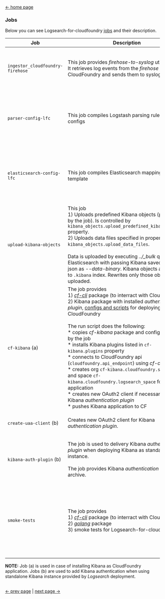[<- home page](../README.md)
### Jobs

Below you can see Logsearch-for-cloudfoundry [jobs](../jobs) and their description.

| Job | Description | Resources | Deployment |
| --- | ----------- | --------- | ---------- |
| `ingestor_cloudfoundry-firehose` | This job provides _firehose-to-syslog_ util.</br>It retrieves log events from the _firehose_ feature in CloudFoundry and sends them to syslog. | [spec](../jobs/ingestor_cloudfoundry-firehose/spec)</br></br>Packages:</br>[`firehose-to-syslog`](../packages/firehose-to-syslog)</br></br>Src:</br>[`firehose-to-syslog`](../src/github.com/cloudfoundry-community) | Merged to [`ingestor`](../templates/stub.logsearch-for-cf.cf-kibana.yml#L7-L10) job of _Logsearch_ deployment. |
| `parser-config-lfc` | This job compiles Logstash parsing rules and configs | [spec](../jobs/parser-config-lfc/spec)</br></br>Packages:</br>[`logsearch-config-logstash-filters`](../packages/logsearch-config-logstash-filters)</br></br>Src:</br>[`logsearch-config/src/logstash-filters`](../src/logsearch-config/src/logstash-filters) | Merged to [`parser`](../templates/stub.logsearch-for-cf.cf-kibana.yml#L12-L27) job of _Logsearch_ deployment. Delivered via `logstash_parser.filters` and `logstash_parser.deployment_dictionary` properties. |
| `elasticsearch-config-lfc` | This job compiles Elasticsearch mappings template | [spec](../jobs/elasticsearch-config-lfc/spec)</br></br>Packages:</br>[`logsearch-config-es-mappings`](../packages/logsearch-config-es-mappings)</br></br>Src:</br>[`logsearch-config/src/es-mappings`](../src/logsearch-config/src/es-mappings) | Merged to [`maintenance`](../templates/stub.logsearch-for-cf.cf-kibana.yml#L29-L36) job of _Logsearch_ deployment. Delivered via `elasticsearch_config.templates` property. |
| `upload-kibana-objects` | This job</br>1) Uploads predefined Kibana objects (provided by the job). Is controlled by `kibana_objects.upload_predefined_kibana_objects` property.</br>2) Uploads data files specified in property `kibana_objects.upload_data_files`.</br></br>Data is uploaded by executing *../\_bulk* query to Elasticsearch with passing Kibana saved objects json as _--data-binary_. Kibana objects are stored to `.kibana` index. Rewrites only those objects being uploaded. | [spec](../jobs/upload-kibana-objects/spec)</br></br>Run script:</br>[`run`](../jobs/upload-kibana-objects/templates/bin/run) | This is an __errand__ [job](../templates/stub.logsearch-for-cf.cf-kibana.yml#L58-L75).</br></br>Run as: `bosh run errand upload-kibana-objects`|
| `cf-kibana` (a) | The job provides</br>1) [_cf-cli_](https://github.com/cloudfoundry/cli) package (to interract with CloudFoundry)</br>2) Kibana package with installed _authentication plugin_, [configs and scripts](../jobs/cf-kibana/templates) for deploying Kibana to CloudFoundry</br></br>The run script does the following:</br>* copies _cf-kibana_ package and configs provided by the job</br>* installs Kibana plugins listed in `cf-kibana.plugins` property</br>* connects to CloudFoundry api (`cloudfoundry.api_endpoint`) using _cf-cli_</br>* creates org `cf-kibana.cloudfoundry.system_org` and space `cf-kibana.cloudfoundry.logsearch_space` for Kibana application</br>* creates new OAuth2 client if necessary for Kibana _authentication plugin_</br>* pushes Kibana application to CF |[spec](../jobs/cf-kibana/spec)</br></br>Packages:</br>[`cf-cli`](../packages/cf-cli)</br>[`cf-kibana`](../packages/cf-kibana)</br></br>Src:</br>[`kibana-cf_authentication`](../src/kibana-cf_authentication)</br></br>Run script:</br>[`errand.sh.erb`](../jobs/cf-kibana/templates/errand.sh.erb) | This is an __errand__ [job](../templates/stub.logsearch-for-cf.cf-kibana.yml#L38-L45).</br></br>Run as: `bosh run errand cf-kibana` |
| `create-uaa-client` (b) | Creates new OAuth2 client for Kibana _authentication plugin_. |[spec](../jobs/create-uaa-client/spec)</br></br>Run script:</br>[`run`](../jobs/create-uaa-client/templates/bin/run) | This is an __errand__ [job](../templates/stub.logsearch-for-cf.standalone-kibana-with-auth.yml#L50-L67).</br></br>Run as: `bosh run errand create-uaa-client` |
| `kibana-auth-plugin` (b) | The job is used to delivery Kibana _authentication plugin_ when deploying Kibana as standalone instance.</br></br>The job provides Kibana _authentication plugin_ archive. | [spec](../jobs/kibana-auth-plugin/spec)</br></br>Packages:</br>[`kibana-auth-plugin`](../packages/kibana-auth-plugin)</br></br>Src:</br>[`kibana-cf_authentication`](../src/kibana-cf_authentication) | Merged to [`kibana`](../templates/stub.logsearch-for-cf.standalone-kibana-with-auth.yml#L88-L106) job of _Logsearch_ deployment. Delivered via `kibana.plugins` property. |
| `smoke-tests` | The job provides</br>1) [_cf-cli_](https://github.com/cloudfoundry/cli) package (to interract with CloudFoundry)</br>2) [_golang_](https://golang.org/) package</br>3) smoke tests for Logsearch-for-cloudfoundry | [spec](../jobs/smoke-tests/spec)</br></br>Packages:</br>[`cf-cli`](../packages/cf-cli)</br>[`golang`](../packages/golang)</br>[`smoke-tests`](../packages/smoke-tests)</br></br>Src:</br>[`logsearch-smoke-tests`](../src/github.com/cloudfoundry-community)</br></br>Run script:</br>[`run.erb`](../jobs/smoke-tests/templates/run.erb) | This is an __errand__ [job](../templates/stub.logsearch-for-cf.cf-kibana.yml#L47-L56).</br></br>Run as: `bosh run errand smoke-tests` |

**NOTE:** Job (a) is used in case of installing Kibana as CloudFoundry application. Jobs (b) are used to add Kibana authentication when using standalone Kibana instance provided by _Logsearch_ deployment.

</br>[<- prev page](features.md) | [next page ->](deployment.md)
